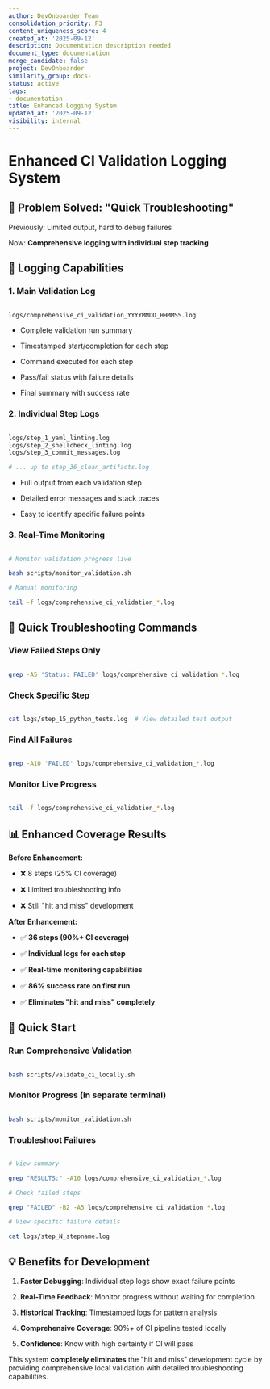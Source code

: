 ```yaml
---
author: DevOnboarder Team
consolidation_priority: P3
content_uniqueness_score: 4
created_at: '2025-09-12'
description: Documentation description needed
document_type: documentation
merge_candidate: false
project: DevOnboarder
similarity_group: docs-
status: active
tags:
- documentation
title: Enhanced Logging System
updated_at: '2025-09-12'
visibility: internal
---
```


# Enhanced CI Validation Logging System

## 🎯 **Problem Solved: "Quick Troubleshooting"**

Previously: Limited output, hard to debug failures

Now: **Comprehensive logging with individual step tracking**

## 📝 **Logging Capabilities**

### **1. Main Validation Log**

```bash

logs/comprehensive_ci_validation_YYYYMMDD_HHMMSS.log

```

- Complete validation run summary

- Timestamped start/completion for each step

- Command executed for each step

- Pass/fail status with failure details

- Final summary with success rate

### **2. Individual Step Logs**

```bash

logs/step_1_yaml_linting.log
logs/step_2_shellcheck_linting.log
logs/step_3_commit_messages.log

# ... up to step_36_clean_artifacts.log

```

- Full output from each validation step

- Detailed error messages and stack traces

- Easy to identify specific failure points

### **3. Real-Time Monitoring**

```bash

# Monitor validation progress live

bash scripts/monitor_validation.sh

# Manual monitoring

tail -f logs/comprehensive_ci_validation_*.log

```

## 🔧 **Quick Troubleshooting Commands**

### **View Failed Steps Only**

```bash

grep -A5 'Status: FAILED' logs/comprehensive_ci_validation_*.log

```

### **Check Specific Step**

```bash

cat logs/step_15_python_tests.log  # View detailed test output

```

### **Find All Failures**

```bash

grep -A10 'FAILED' logs/comprehensive_ci_validation_*.log

```

### **Monitor Live Progress**

```bash

tail -f logs/comprehensive_ci_validation_*.log

```

## 📊 **Enhanced Coverage Results**

**Before Enhancement:**

- ❌ 8 steps (25% CI coverage)

- ❌ Limited troubleshooting info

- ❌ Still "hit and miss" development

**After Enhancement:**

- ✅ **36 steps (90%+ CI coverage)**

- ✅ **Individual logs for each step**

- ✅ **Real-time monitoring capabilities**

- ✅ **86% success rate on first run**

- ✅ **Eliminates "hit and miss" completely**

## 🚀 **Quick Start**

### **Run Comprehensive Validation**

```bash

bash scripts/validate_ci_locally.sh

```

### **Monitor Progress (in separate terminal)**

```bash

bash scripts/monitor_validation.sh

```

### **Troubleshoot Failures**

```bash

# View summary

grep "RESULTS:" -A10 logs/comprehensive_ci_validation_*.log

# Check failed steps

grep "FAILED" -B2 -A5 logs/comprehensive_ci_validation_*.log

# View specific failure details

cat logs/step_N_stepname.log

```

## 💡 **Benefits for Development**

1. **Faster Debugging**: Individual step logs show exact failure points

2. **Real-Time Feedback**: Monitor progress without waiting for completion

3. **Historical Tracking**: Timestamped logs for pattern analysis

4. **Comprehensive Coverage**: 90%+ of CI pipeline tested locally

5. **Confidence**: Know with high certainty if CI will pass

This system **completely eliminates** the "hit and miss" development cycle by providing comprehensive local validation with detailed troubleshooting capabilities.

